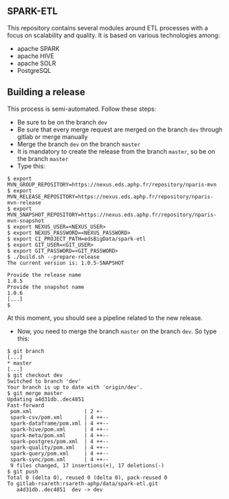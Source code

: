 SPARK-ETL
---------


This repository contains several modules around ETL processes with a focus on
scalability and quality. It is based on various technologies among: 

- apache SPARK
- apache HIVE
- apache SOLR
- PostgreSQL


Building a release
------------------

This process is semi-automated. Follow these steps:

- Be sure to be on the branch ``dev``
- Be sure that every merge request are merged on the branch ``dev`` through gitlab or merge manually
- Merge the branch ``dev`` on the branch ``master``
- It is mandatory to create the release from the branch ``master``, so be on the branch ``master``
- Type this:

```shell
$ export MVN_GROUP_REPOSITORY=https://nexus.eds.aphp.fr/repository/nparis-mvn
$ export MVN_RELEASE_REPOSITORY=https://nexus.eds.aphp.fr/repository/nparis-mvn-release
$ export MVN_SNAPSHOT_REPOSITORY=https://nexus.eds.aphp.fr/repository/nparis-mvn-snapshot
$ export NEXUS_USER=<NEXUS_USER>
$ export NEXUS_PASSWORD=<NEXUS_PASSWORD>
$ export CI_PROJECT_PATH=edsBigData/spark-etl
$ export GIT_USER=<GIT_USER>
$ export GIT_PASSWORD=<GIT_PASSWORD>
$ ./build.sh --prepare-release
The current version is: 1.0.5-SNAPSHOT

Provide the release name
1.0.5
Provide the snapshot name
1.0.6
[...]
$
```

  At this moment, you should see a pipeline related to the new release.
- Now, you need to merge the branch ``master`` on the branch ``dev``. So type this:

```shell
$ git branch
[...]
* master
[...]
$ git checkout dev
Switched to branch 'dev'
Your branch is up to date with 'origin/dev'.
$ git merge master
Updating a4d31db..dec4851
Fast-forward
 pom.xml                 | 2 +-
 spark-csv/pom.xml       | 4 ++--
 spark-dataframe/pom.xml | 4 ++--
 spark-hive/pom.xml      | 4 ++--
 spark-meta/pom.xml      | 4 ++--
 spark-postgres/pom.xml  | 4 ++--
 spark-quality/pom.xml   | 4 ++--
 spark-query/pom.xml     | 4 ++--
 spark-sync/pom.xml      | 4 ++--
 9 files changed, 17 insertions(+), 17 deletions(-)
$ git push
Total 0 (delta 0), reused 0 (delta 0), pack-reused 0
To gitlab-rsareth:rsareth-aphp/data/spark-etl.git
   a4d31db..dec4851  dev -> dev
```


